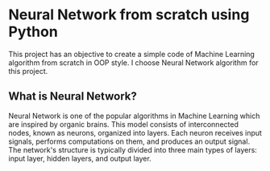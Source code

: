 # Neural Network from scratch using Python

This project has an objective to create a simple code of Machine Learning algorithm from scratch in OOP style. I choose Neural Network algorithm for this project.  

## What is Neural Network?

Neural Network is one of the popular algorithms in Machine Learning which are inspired by organic brains. This model consists of interconnected nodes, known as neurons, organized into layers. Each neuron receives input signals, performs computations on them, and produces an output signal. The network's structure is typically divided into three main types of layers: input layer, hidden layers, and output layer.
